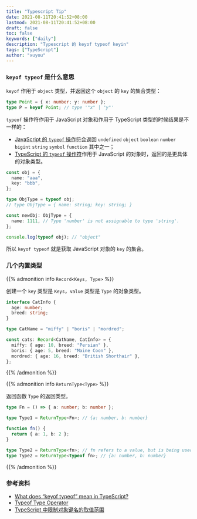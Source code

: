 ```yaml
---
title: "Typescript Tip"
date: 2021-08-11T20:41:52+08:00
lastmod: 2021-08-11T20:41:52+08:00
draft: false
toc: false
keywords: ["daily"]
description: "Typescript 的 keyof typeof keyin"
tags: ["TypeScript"]
author: "xuyou"
---
```


### `keyof typeof` 是什么意思

`keyof` 作用于 `object` 类型，并返回这个 `object` 的 `key` 的集合类型：

```ts
type Point = { x: number; y: number };
type P = keyof Point; // type '"x" | "y"'
```

`typeof` 操作符作用于 JavaScript 对象和作用于 TypeScript 类型的时候结果是不一样的：

- [JavaScript 的 `typeof` 操作符](https://developer.mozilla.org/en-US/docs/Web/JavaScript/Reference/Operators/typeof)会返回 `undefined` `object` `boolean` `number` `bigint` `string` `symbol` `function` 其中之一；
- [TypeScript 的 `typeof` 操作符](https://www.typescriptlang.org/docs/handbook/2/typeof-types.html)作用于 JavaScript 的对象时，返回的是更具体的对象类型。

```ts
const obj = {
  name: "aaa",
  key: "bbb",
};

type ObjType = typeof obj;
// type ObjType = { name: string; key: string; }

const newObj: ObjType = {
  name: 1111, // Type 'number' is not assignable to type 'string'.
};

console.log(typeof obj); // "object"
```

所以 `keyof typeof` 就是获取 JavaScript 对象的 `key` 的集合。

### 几个内置类型

{{% admonition info `Record<Keys, Type>` %}}

创建一个 `key` 类型是 `Keys`，`value` 类型是 `Type` 的对象类型。

```ts
interface CatInfo {
  age: number;
  breed: string;
}

type CatName = "miffy" | "boris" | "mordred";

const cats: Record<CatName, CatInfo> = {
  miffy: { age: 10, breed: "Persian" },
  boris: { age: 5, breed: "Maine Coon" },
  mordred: { age: 16, breed: "British Shorthair" },
};
```

{{% /admonition %}}

{{% admonition info `ReturnType<Type>` %}}

返回函数 `Type` 的返回类型。

```ts
type Fn = () => { a: number; b: number };

type Type1 = ReturnType<Fn>; // {a: number, b: number}

function fn() {
  return { a: 1, b: 2 };
}

type Type2 = ReturnType<fn>; // fn refers to a value, but is being used as a type here. Did you mean 'typeof f'?
type Type2 = ReturnType<typeof fn>; // {a: number, b: number}
```

{{% /admonition %}}

### 参考资料

- [What does “keyof typeof” mean in TypeScript?](https://stackoverflow.com/questions/55377365/what-does-keyof-typeof-mean-in-typescript)
- [Typeof Type Operator](https://www.typescriptlang.org/docs/handbook/2/typeof-types.html)
- [TypeScript 中限制对象键名的取值范围](https://zhuanlan.zhihu.com/p/373653890)
